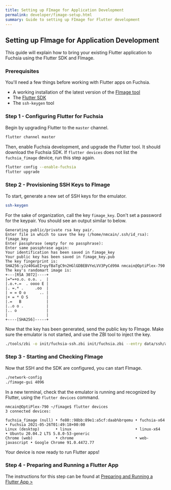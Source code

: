 ```yaml
---
title: Setting up FImage for Application Development
permalink: developer/fimage-setup.html
summary: Guide to setting up FImage for Flutter development
---
```

## Setting up FImage for Application Development
This guide will explain how to bring your existing Flutter application to Fuchsia using the Flutter SDK and FImage.

### Prerequisites
You'll need a few things before working with Flutter apps on Fuchsia.
* A working installation of the latest version of the [FImage tool](https://docs.dahliaos.io/os/fimage)
* The [Flutter SDK](https://flutter.dev/docs/get-started/install/linux)
* The `ssh-keygen` tool
### Step 1 - Configuring Flutter for Fuchsia
Begin by upgrading Flutter to the `master` channel.
```Bash
flutter channel master
```
Then, enable Fuchsia development, and upgrade the Flutter tool. It should download the Fuchsia SDK. If `flutter devices` does not list the `fuchsia_fimage` device, run this step again.
```bash
flutter config --enable-fuchsia
flutter upgrade
```
### Step 2 - Provisioning SSH Keys to FImage
To start, generate a new set of SSH keys for the emulator. 
```bash
ssh-keygen
```
For the sake of organization, call the key `fimage_key`. Don't set a password for the keypair. You should see an  output similar to below.
```
Generating public/private rsa key pair.
Enter file in which to save the key (/home/nmcain/.ssh/id_rsa): fimage_key   
Enter passphrase (empty for no passphrase): 
Enter same passphrase again: 
Your identification has been saved in fimage_key
Your public key has been saved in fimage_key.pub
The key fingerprint is:
SHA256:yJz40GaEI+pyfBaTgC9n2HGlGDBEBVYeLVV3PyCd99A nmcain@OptiPlex-790
The key's randomart image is:
+---[RSA 3072]----+
|=*=+o.o. o.o. .  |
|.o.+.=  . oooo E |
|. =.* .     .oo  |
| = = O o      .. |
|+ = * O S        |
|.=   B           |
|..o o .          |
|.. o             |
|                 |
+----[SHA256]-----+
```
Now that the key has been generated, send the public key to FImage. Make sure the emulator is not started, and use the ZBI tool to inject the key.

```bash
./tools/zbi -o init/fuchsia-ssh.zbi init/fuchsia.zbi --entry data/ssh/authorized_keys=/home/$USER/.ssh/fimage_key.pub
```

### Step 3 - Starting and Checking FImage
Now that SSH and the SDK are configured, you can start FImage.
```bash
./network-config
./fimage-gui 4096
```
In a new terminal, check that the emulator is running and recognized by Flutter, using the `flutter devices` command.
```
nmcain@OptiPlex-790 ~/fimage$ flutter devices
3 connected devices:

fuchsia_fimage (null) • fe80::98bb:89e1:a5cf:daab%brqemu • fuchsia-x64    • Fuchsia 2021-05-26T01:49:18+00:00
Linux (desktop)       • linux                            • linux-x64      • Ubuntu 20.04.2 LTS 5.8.0-53-generic
Chrome (web)          • chrome                           • web-javascript • Google Chrome 91.0.4472.77
```
Your device is now ready to run Flutter apps!

### Step 4 - Preparing and Running a Flutter App
The instructions for this step can be found at [Preparing and Running a Flutter App >](flutter-fuchsia)
